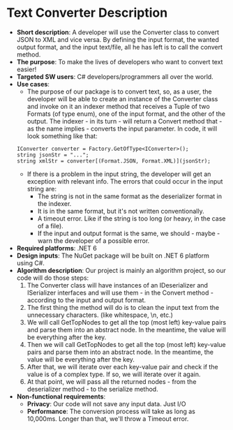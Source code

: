 # Text Converter Description
- __Short description__: A developer will use the Converter class to convert JSON to XML and vice versa. By defining the input format, the wanted output format, and the input text/file, all he has left is to call the convert method.
- __The purpose__: To make the lives of developers who want to convert text easier!
- __Targeted SW users__: C# developers/programmers all over the world.
- __Use cases__:
    - The purpose of our package is to convert text, so, as a user, the developer will be able to create an instance of the Converter class and invoke on it an indexer method that receives a Tuple of two Formats (of type enum), one of the input format, and the other of the output. The indexer - in its turn - will return a Convert method that - as the name implies - converts the input parameter. In code, it will look something like that:
    ```
    IConverter converter = Factory.GetOfType<IConverter>();
    string jsonStr = "...";
    string xmlStr = converter[(Format.JSON, Format.XML)](jsonStr);
    ```
    - If there is a problem in the input string, the developer will get an exception with relevant info. The errors that could occur in the input string are:
        * The string is not in the same format as the deserializer format in the indexer.
        * It is in the same format, but it's not written conventionally.
        * A timeout error. Like if the string is too long (or heavy, in the case of a file).
        * If the input and output format is the same, we should - maybe - warn the developer of a possible error.
- __Required platforms__: .NET 6
- __Design inputs__: The NuGet package will be built on .NET 6 platform using C#.
- __Algorithm description__: Our project is mainly an algorithm project, so our code will do those steps:
    1. The Converter class will have instances of an IDeserializer and ISerializer interfaces and will use them - in the Convert method - according to the input and output format.
    2. The first thing the method will do is to clean the input text from the unnecessary characters. (like whitespace, \n, etc.)
    3. We will call GetTopNodes to get all the top (most left) key-value pairs and parse them into an abstract node. In the meantime, the value will be everything after the key.
    4. Then we will call GetTopNodes to get all the top (most left) key-value pairs and parse them into an abstract node. In the meantime, the value will be everything after the key.
    5. After that, we will iterate over each key-value pair and check if the value is of a complex type. If so, we will iterate over it again.
    6. At that point, we will pass all the returned nodes - from the deserializer method - to the serialize method.
- __Non-functional requirements__:
    - __Privacy__: Our code will not save any input data.  Just I/O
    - __Performance__: The conversion process will take as long as 10,000ms. Longer than that, we'll throw a Timeout error.
